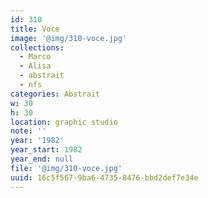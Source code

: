 ```yaml
---
id: 310
title: Voce
image: '@img/310-voce.jpg'
collections:
  - Marco
  - Alisa
  - abstrait
  - nfs
categories: Abstrait
w: 30
h: 30
location: graphic studio
note: ''
year: '1982'
year_start: 1982
year_end: null
file: '@img/310-voce.jpg'
uuid: 16c5f567-9ba6-4735-8476-bbd2def7e34e
---
```


